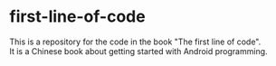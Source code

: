 # first-line-of-code
This is a repository for the code in the book "The first line of code".\
It is a Chinese book about getting started with Android programming.
